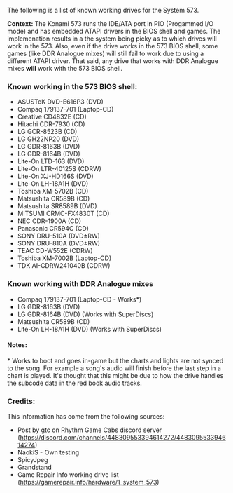 The following is a list of known working drives for the System 573.

**Context:** The Konami 573 runs the IDE/ATA port in PIO (Progammed I/O mode) and has embedded ATAPI drivers in the BIOS shell and games. The implemenation results in a the system being picky as to which drives will work in the 573. Also, even if the drive works in the 573 BIOS shell, some games (like DDR Analogue mixes) will still fail to work due to using a different ATAPI driver. That said, any drive that works with DDR Analogue mixes **will** work with the 573 BIOS shell.

### Known working in the 573 BIOS shell:
* ASUSTeK DVD-E616P3    (DVD)
* Compaq 179137-701     (Laptop-CD)
* Creative CD4832E      (CD)
* Hitachi CDR-7930      (CD)
* LG GCR-8523B          (CD)
* LG GH22NP20           (DVD)
* LG GDR-8163B          (DVD)
* LG GDR-8164B          (DVD)
* Lite-On LTD-163       (DVD)
* Lite-On LTR-40125S    (CDRW)
* Lite-On XJ-HD166S     (DVD)
* Lite-On LH-18A1H      (DVD)
* Toshiba XM-5702B      (CD)
* Matsushita CR589B     (CD)
* Matsushita SR8589B    (DVD)
* MITSUMI CRMC-FX4830T  (CD)
* NEC CDR-1900A         (CD)
* Panasonic CR594C      (CD)
* SONY DRU-510A         (DVD±RW)
* SONY DRU-810A         (DVD±RW)
* TEAC CD-W552E         (CDRW)
* Toshiba XM-7002B      (Laptop-CD)
* TDK AI-CDRW241040B    (CDRW)

### Known working with DDR Analogue mixes
* Compaq 179137-701     (Laptop-CD - Works*)
* LG GDR-8163B          (DVD)
* LG GDR-8164B          (DVD) (Works with SuperDiscs)
* Matsushita CR589B     (CD)
* Lite-On LH-18A1H      (DVD) (Works with SuperDiscs)

#### Notes:
\* Works to boot and goes in-game but the charts and lights are not synced to the song. For example a song's audio will finish before the last step in a chart is played. It's thought that this might be due to how the drive handles the subcode data in the red book audio tracks.

### Credits:
This information has come from the following sources:
* Post by gtc on Rhythm Game Cabs discord server (https://discord.com/channels/448309553394614272/448309553394614274)
* NaokiS - Own testing
* SpicyJpeg 
* Grandstand
* Game Repair Info working drive list (https://gamerepair.info/hardware/1_system_573)